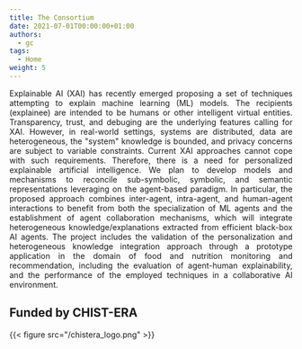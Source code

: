 ```yaml
---
title: The Consortium
date: 2021-07-01T00:00:00+01:00
authors:
  - gc
tags:
  - Home
weight: 5
---
```


<div align="justify">
    Explainable AI (XAI) has recently emerged proposing a set of techniques attempting to explain machine learning (ML) models. 
    The recipients (explainee) are intended to be humans or other intelligent virtual entities. Transparency, trust, and debuging are the underlying features calling for XAI. 
    However, in real-world settings, systems are distributed, data are heterogeneous, the "system" knowledge is bounded, and privacy concerns are subject to variable constraints. 
    Current XAI approaches cannot cope with such requirements. 
    Therefore, there is a need for personalized explainable artificial intelligence. We plan to develop models and mechanisms to reconcile sub-symbolic, symbolic, and semantic representations leveraging on the agent-based paradigm. 
    In particular, the proposed approach combines inter-agent, intra-agent, and human-agent interactions to benefit from both the specialization of ML agents and the establishment of agent collaboration mechanisms, which will integrate heterogeneous knowledge/explanations extracted from efficient black-box AI agents. 
    The project includes the validation of the personalization and heterogeneous knowledge integration approach through a prototype application in the domain of food and nutrition monitoring and recommendation, including the evaluation of agent-human explainability, and the performance of the employed techniques in a collaborative AI environment.
</div>

## Funded by CHIST-ERA

{{< figure src="/chistera_logo.png" >}}
